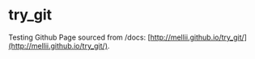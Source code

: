 # try_git

Testing Github Page sourced from /docs: [http://mellii.github.io/try_git/](http://mellii.github.io/try_git/).
